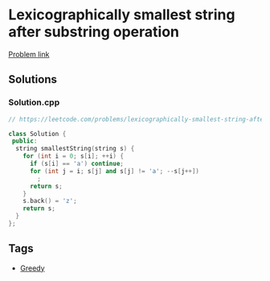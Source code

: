 # Lexicographically smallest string after substring operation

[Problem link](https://leetcode.com/problems/lexicographically-smallest-string-after-substring-operation/)

## Solutions


### Solution.cpp
```cpp
// https://leetcode.com/problems/lexicographically-smallest-string-after-substring-operation/

class Solution {
 public:
  string smallestString(string s) {
    for (int i = 0; s[i]; ++i) {
      if (s[i] == 'a') continue;
      for (int j = i; s[j] and s[j] != 'a'; --s[j++])
        ;
      return s;
    }
    s.back() = 'z';
    return s;
  }
};
```
## Tags

* [Greedy](/Collections/greedy.md#greedy)
